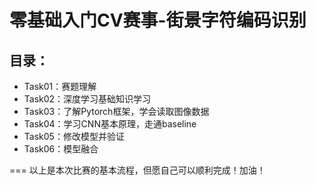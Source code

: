 # 零基础入门CV赛事-街景字符编码识别

## 目录：

* Task01：赛题理解<br>
* Task02：深度学习基础知识学习<br>
* Task03：了解Pytorch框架，学会读取图像数据<br>
* Task04：学习CNN基本原理，走通baseline<br>
* Task05：修改模型并验证<br>
* Task06：模型融合<br>

===
以上是本次比赛的基本流程，但愿自己可以顺利完成！加油！
